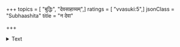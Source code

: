 +++
topics = [ "बुद्धिः", "देवसाहाय्यम्",]
ratings = [ "vvasuki:5",]
jsonClass = "Subhaashita"
title = "न देवा"

+++

<details><summary>Text</summary>

न देवा दण्डमादाय रक्षन्ति पशुपालवत् ।  
यं तु रक्षितुमिच्छन्ति बुद्ध्या संयोजयन्ति तम् ॥
</details>
